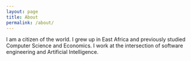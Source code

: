 ```yaml
---
layout: page
title: About
permalink: /about/
---
```

I am a citizen of the world. I grew up in East Africa and previously studied Computer Science and Economics. I work at the intersection of software engineering and Artificial Intelligence.
